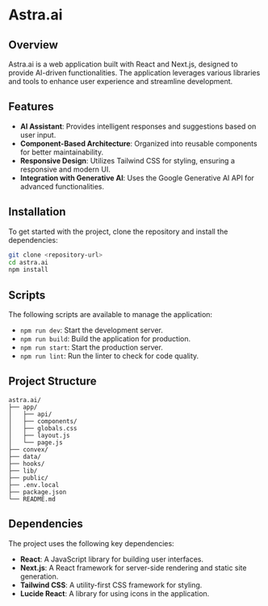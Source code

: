 # Astra.ai

## Overview
Astra.ai is a web application built with React and Next.js, designed to provide AI-driven functionalities. The application leverages various libraries and tools to enhance user experience and streamline development.

## Features
- **AI Assistant**: Provides intelligent responses and suggestions based on user input.
- **Component-Based Architecture**: Organized into reusable components for better maintainability.
- **Responsive Design**: Utilizes Tailwind CSS for styling, ensuring a responsive and modern UI.
- **Integration with Generative AI**: Uses the Google Generative AI API for advanced functionalities.

## Installation
To get started with the project, clone the repository and install the dependencies:

```bash
git clone <repository-url>
cd astra.ai
npm install
```

## Scripts
The following scripts are available to manage the application:

- `npm run dev`: Start the development server.
- `npm run build`: Build the application for production.
- `npm run start`: Start the production server.
- `npm run lint`: Run the linter to check for code quality.

## Project Structure
```
astra.ai/
├── app/
│   ├── api/
│   ├── components/
│   ├── globals.css
│   ├── layout.js
│   └── page.js
├── convex/
├── data/
├── hooks/
├── lib/
├── public/
├── .env.local
├── package.json
└── README.md
```

## Dependencies
The project uses the following key dependencies:
- **React**: A JavaScript library for building user interfaces.
- **Next.js**: A React framework for server-side rendering and static site generation.
- **Tailwind CSS**: A utility-first CSS framework for styling.
- **Lucide React**: A library for using icons in the application.
